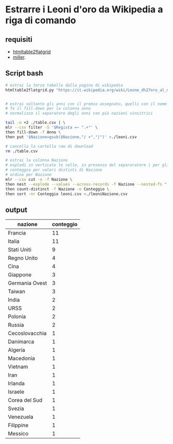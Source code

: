 # Estrarre i Leoni d'oro da Wikipedia a riga di comando

## requisiti

- [htmltable2flatgrid](https://github.com/aborruso/htmltable2flatgrid/blob/master/htmltable2flatgrid.py)
- [miller](https://github.com/johnkerl/miller).

## Script bash

```bash
# estrai la terza tabella dalla pagina di wikipedia
htmltable2flatgrid.py "https://it.wikipedia.org/wiki/Leone_d%27oro_al_miglior_film" 2


# estrai soltanto gli anni con il premio assegnato, quelli con il nome del regista
# fa il fill-down per la colonna anno
# normalizza il separatore degli anni con più nazioni vincitrici

tail -n +2 ./table.csv | \
mlr --csv filter -S '$Regista =~ ".+"' \
then fill-down -f Anno \
then put '$Nazione=gsub($Nazione,"/ +","|")' >./leoni.csv

# cancella la cartella raw di download
rm ./table.csv

# estrai la colonna Nazione
# esplodi in verticale le celle, in presenza del separaratore | per gli anni con più nazioni premiate
# conteggia per valori distinti di Nazione
# ordina per Nazione
mlr --csv cut -o -f Nazione \
then nest --explode --values --across-records -f Nazione --nested-fs "|" \
then count-distinct -f Nazione -o Conteggio \
then sort -nr Conteggio leoni.csv >./leoniNazione.csv
```

## output

| nazione | conteggio |
| --- | --- |
| Francia | 11 |
| Italia | 11 |
| Stati Uniti | 9 |
| Regno Unito | 4 |
| Cina | 4 |
| Giappone | 3 |
| Germania Ovest | 3 |
| Taiwan | 3 |
| India | 2 |
| URSS | 2 |
| Polonia | 2 |
| Russia | 2 |
| Cecoslovacchia | 1 |
| Danimarca | 1 |
| Algeria | 1 |
| Macedonia | 1 |
| Vietnam | 1 |
| Iran | 1 |
| Irlanda | 1 |
| Israele | 1 |
| Corea del Sud | 1 |
| Svezia | 1 |
| Venezuela | 1 |
| Filippine | 1 |
| Messico | 1 |
